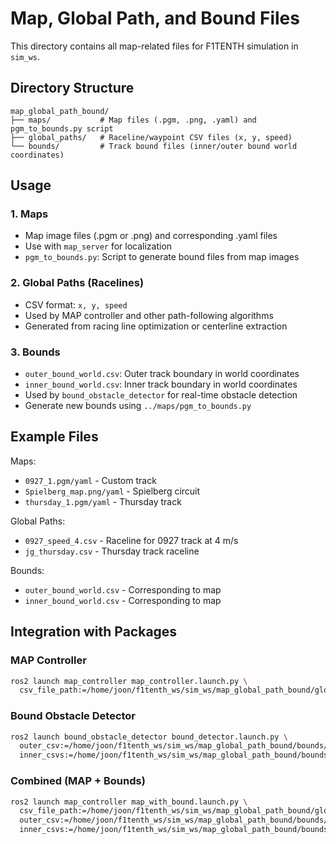 # Map, Global Path, and Bound Files

This directory contains all map-related files for F1TENTH simulation in `sim_ws`.

## Directory Structure

```
map_global_path_bound/
├── maps/           # Map files (.pgm, .png, .yaml) and pgm_to_bounds.py script
├── global_paths/   # Raceline/waypoint CSV files (x, y, speed)
└── bounds/         # Track bound files (inner/outer bound world coordinates)
```

## Usage

### 1. Maps
- Map image files (.pgm or .png) and corresponding .yaml files
- Use with `map_server` for localization
- `pgm_to_bounds.py`: Script to generate bound files from map images

### 2. Global Paths (Racelines)
- CSV format: `x, y, speed`
- Used by MAP controller and other path-following algorithms
- Generated from racing line optimization or centerline extraction

### 3. Bounds
- `outer_bound_world.csv`: Outer track boundary in world coordinates
- `inner_bound_world.csv`: Inner track boundary in world coordinates
- Used by `bound_obstacle_detector` for real-time obstacle detection
- Generate new bounds using `../maps/pgm_to_bounds.py`

## Example Files

Maps:
- `0927_1.pgm/yaml` - Custom track
- `Spielberg_map.png/yaml` - Spielberg circuit
- `thursday_1.pgm/yaml` - Thursday track

Global Paths:
- `0927_speed_4.csv` - Raceline for 0927 track at 4 m/s
- `jg_thursday.csv` - Thursday track raceline

Bounds:
- `outer_bound_world.csv` - Corresponding to map
- `inner_bound_world.csv` - Corresponding to map

## Integration with Packages

### MAP Controller
```bash
ros2 launch map_controller map_controller.launch.py \
  csv_file_path:=/home/joon/f1tenth_ws/sim_ws/map_global_path_bound/global_paths/0927_speed_4.csv
```

### Bound Obstacle Detector
```bash
ros2 launch bound_obstacle_detector bound_detector.launch.py \
  outer_csv:=/home/joon/f1tenth_ws/sim_ws/map_global_path_bound/bounds/outer_bound_world.csv \
  inner_csvs:=/home/joon/f1tenth_ws/sim_ws/map_global_path_bound/bounds/inner_bound_world.csv
```

### Combined (MAP + Bounds)
```bash
ros2 launch map_controller map_with_bound.launch.py \
  csv_file_path:=/home/joon/f1tenth_ws/sim_ws/map_global_path_bound/global_paths/0927_speed_4.csv \
  outer_csv:=/home/joon/f1tenth_ws/sim_ws/map_global_path_bound/bounds/outer_bound_world.csv \
  inner_csvs:=/home/joon/f1tenth_ws/sim_ws/map_global_path_bound/bounds/inner_bound_world.csv
```
